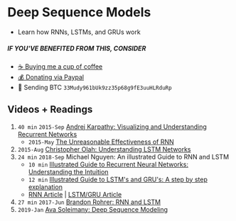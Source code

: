 # Deep Sequence Models
- Learn how RNNs, LSTMs, and GRUs work

##### IF YOU'VE BENEFITED FROM THIS, CONSIDER
- [☕️ Buying me a cup of coffee](https://ko-fi.com/minimithi)
- [💰 Donating via Paypal](https://paypal.me/minimithi)
- 💙 Sending BTC ```33Mudy961bUk9zz35p68g9fE3uuHLRduRp```

## Videos + Readings

1. `40 min` `2015-Sep` [Andrej Karpathy: Visualizing and Understanding Recurrent Networks][v1]
    - `2015-May` [The Unreasonable Effectiveness of RNN][r1]
2. `2015-Aug` [Christopher Olah: Understanding LSTM Networks][r2]
3. `24 min` `2018-Sep` Michael Nguyen: An illustrated Guide to RNN and LSTM
    - `10 min` [Illustrated Guide to Recurrent Neural Networks: Understanding the Intuition][v3]
    - `12 min` [Illustrated Guide to LSTM's and GRU's: A step by step explanation][v4]
    - [RNN Article][r3] | [LSTM/GRU Article][r4]
4. `27 min` `2017-Jun` [Brandon Rohrer: RNN and LSTM][v2]
5. `2019-Jan` [Ava Soleimany: Deep Sequence Modeling][r5]

[r1]: http://karpathy.github.io/2015/05/21/rnn-effectiveness/
[r2]: https://colah.github.io/posts/2015-08-Understanding-LSTMs/
[r3]: https://towardsdatascience.com/illustrated-guide-to-recurrent-neural-networks-79e5eb8049c9
[r4]: https://towardsdatascience.com/illustrated-guide-to-lstms-and-gru-s-a-step-by-step-explanation-44e9eb85bf21
[r5]: http://introtodeeplearning.com/materials/2019_6S191_L2.pdf

[v1]: https://skillsmatter.com/skillscasts/6611-visualizing-and-understanding-recurrent-networks
[v2]: https://www.youtube.com/watch?v=WCUNPb-5EYI
[v3]: https://www.youtube.com/watch?v=LHXXI4-IEns
[v4]: https://www.youtube.com/watch?v=8HyCNIVRbSU

